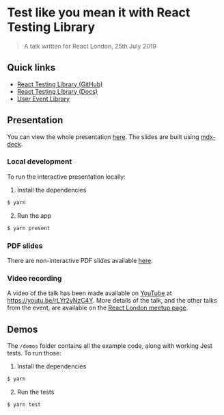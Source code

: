 # Test like you mean it with React Testing Library

> A talk written for React London, 25th July 2019

## Quick links

- [React Testing Library (GitHub)](https://github.com/testing-library/react-testing-library)
- [React Testing Library (Docs)](https://testing-library.com/docs/react-testing-library/intro)
- [User Event Library](https://github.com/testing-library/user-event)

## Presentation

You can view the whole presentation [here](https://chrishutchinson.github.io/talk-react-testing-library). The slides are built using [mdx-deck](https://github.com/jxnblk/mdx-deck).

### Local development

To run the interactive presentation locally:

1. Install the dependencies

```bash
$ yarn
```

2. Run the app

```bash
$ yarn present
```

### PDF slides

There are non-interactive PDF slides available [here](slides.pdf).

### Video recording

A video of the talk has been made available on [YouTube](https://www.youtube.com/watch?v=rLYr2yNzC4Y) at https://youtu.be/rLYr2yNzC4Y. More details of the talk, and the other talks from the event, are available on the [React London meetup page](https://meetup.react.london).

## Demos

The `/demos` folder contains all the example code, along with working Jest tests. To run those:

1. Install the dependencies

```bash
$ yarn
```

2. Run the tests

```bash
$ yarn test
```
